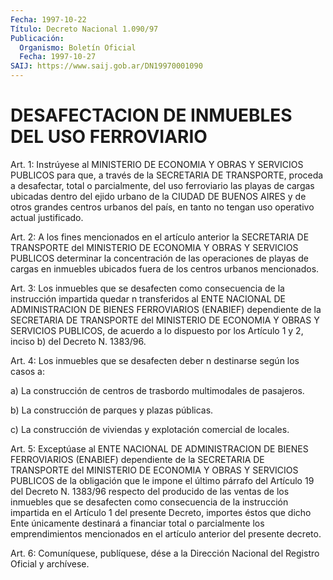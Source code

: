```yaml
---
Fecha: 1997-10-22
Título: Decreto Nacional 1.090/97
Publicación:
  Organismo: Boletín Oficial
  Fecha: 1997-10-27
SAIJ: https://www.saij.gob.ar/DN19970001090
---
```

# DESAFECTACION DE INMUEBLES DEL USO FERROVIARIO

<a id="1"></a>
Art. 1: Instrúyese  al  MINISTERIO  DE  ECONOMIA  Y  OBRAS Y SERVICIOS  PUBLICOS   para  que,  a  través  de  la  SECRETARIA  DE TRANSPORTE, proceda a  desafectar,  total  o  parcialmente, del uso ferroviario las playas de cargas ubicadas dentro  del  ejido urbano de la CIUDAD DE BUENOS AIRES y de otros grandes centros urbanos del país, en  tanto  no  tengan  uso  operativo  actual  justificado.

<a id="2"></a>
Art. 2: A  los  fines  mencionados  en  el  artículo  anterior la SECRETARIA  DE  TRANSPORTE  del  MINISTERIO  DE ECONOMIA Y OBRAS  Y SERVICIOS PUBLICOS determinar  la concentración  de las operaciones de  playas  de  cargas en inmuebles ubicados fuera de  los  centros urbanos mencionados.

<a id="3"></a>
Art. 3: Los inmuebles  que  se  desafecten como consecuencia de la instrucción impartida quedar n transferidos  al  ENTE  NACIONAL  DE ADMINISTRACION  DE  BIENES FERROVIARIOS (ENABIEF) dependiente de la SECRETARIA DE TRANSPORTE  del  MINISTERIO  DE  ECONOMIA  Y  OBRAS Y SERVICIOS PUBLICOS, de acuerdo a lo dispuesto por los Artículo  1 y 2, inciso b) del Decreto N. 1383/96.

<a id="4"></a>
Art.  4: Los inmuebles que se desafecten deber n destinarse según los casos a:

a)  La  construcción   de  centros  de  trasbordo  multimodales  de pasajeros.

b) La construcción de parques y plazas públicas.

c) La construcción de viviendas  y explotación comercial de locales.

<a id="5"></a>
Art. 5: Exceptúase al ENTE NACIONAL  DE  ADMINISTRACION  DE  BIENES FERROVIARIOS  (ENABIEF)  dependiente de la SECRETARIA DE TRANSPORTE del MINISTERIO DE ECONOMIA  Y  OBRAS  Y  SERVICIOS  PUBLICOS  de la obligación que le impone el último párrafo del Artículo 19 del Decreto N. 1383/96 respecto del producido  de  las  ventas  de  los inmuebles  que  se  desafecten  como consecuencia de la instrucción impartida en el Artículo 1 del presente Decreto, importes éstos que dicho Ente únicamente destinará a financiar total o parcialmente los emprendimientos mencionados en el artículo anterior del presente decreto.

<a id="6"></a>
Art. 6: Comuníquese, publíquese, dése a la Dirección Nacional del Registro  Oficial y archívese.